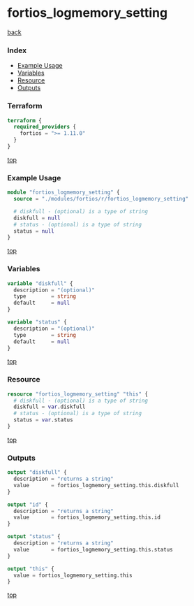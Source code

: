 # fortios_logmemory_setting

[back](../fortios.md)

### Index

- [Example Usage](#example-usage)
- [Variables](#variables)
- [Resource](#resource)
- [Outputs](#outputs)

### Terraform

```terraform
terraform {
  required_providers {
    fortios = ">= 1.11.0"
  }
}
```

[top](#index)

### Example Usage

```terraform
module "fortios_logmemory_setting" {
  source = "./modules/fortios/r/fortios_logmemory_setting"

  # diskfull - (optional) is a type of string
  diskfull = null
  # status - (optional) is a type of string
  status = null
}
```

[top](#index)

### Variables

```terraform
variable "diskfull" {
  description = "(optional)"
  type        = string
  default     = null
}

variable "status" {
  description = "(optional)"
  type        = string
  default     = null
}
```

[top](#index)

### Resource

```terraform
resource "fortios_logmemory_setting" "this" {
  # diskfull - (optional) is a type of string
  diskfull = var.diskfull
  # status - (optional) is a type of string
  status = var.status
}
```

[top](#index)

### Outputs

```terraform
output "diskfull" {
  description = "returns a string"
  value       = fortios_logmemory_setting.this.diskfull
}

output "id" {
  description = "returns a string"
  value       = fortios_logmemory_setting.this.id
}

output "status" {
  description = "returns a string"
  value       = fortios_logmemory_setting.this.status
}

output "this" {
  value = fortios_logmemory_setting.this
}
```

[top](#index)